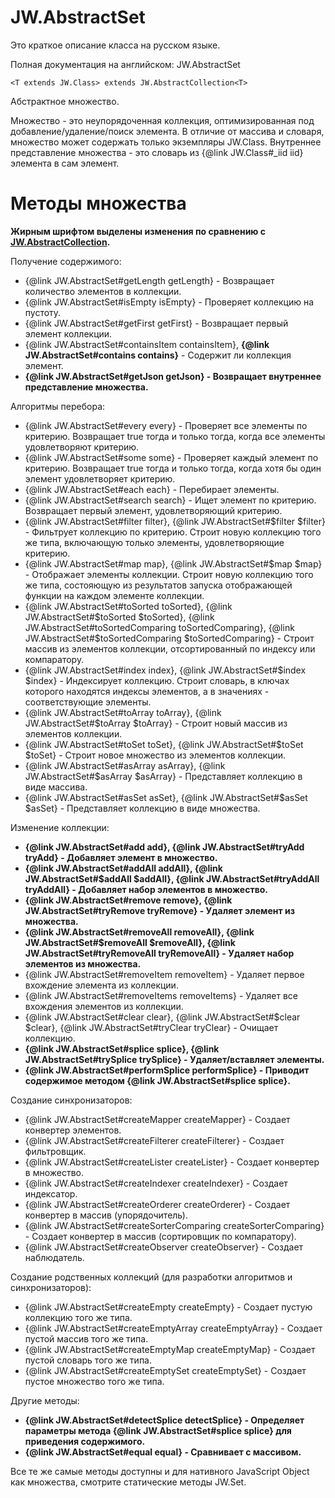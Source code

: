 ﻿# JW.AbstractSet

Это краткое описание класса на русском языке.

Полная документация на английском: JW.AbstractSet

`<T extends JW.Class> extends JW.AbstractCollection<T>`

Абстрактное множество.

Множество - это неупорядоченная коллекция, оптимизированная под добавление/удаление/поиск элемента. В отличие от
массива и словаря, множество может содержать только экземпляры JW.Class. Внутреннее представление множества - это
словарь из {@link JW.Class#_iid iid} элемента в сам элемент.

# Методы множества

**Жирным шрифтом выделены изменения по сравнению с [JW.AbstractCollection](#!/guide/rujwabstractcollection).**

Получение содержимого:

- {@link JW.AbstractSet#getLength getLength} - Возвращает количество элементов в коллекции.
- {@link JW.AbstractSet#isEmpty isEmpty} - Проверяет коллекцию на пустоту.
- {@link JW.AbstractSet#getFirst getFirst} - Возвращает первый элемент коллекции.
- {@link JW.AbstractSet#containsItem containsItem}, **{@link JW.AbstractSet#contains contains}** - Содержит ли коллекция элемент.
- **{@link JW.AbstractSet#getJson getJson} - Возвращает внутреннее представление множества.**

Алгоритмы перебора:

- {@link JW.AbstractSet#every every} - Проверяет все элементы по критерию.
Возвращает true тогда и только тогда, когда все элементы удовлетворяют критерию.
- {@link JW.AbstractSet#some some} - Проверяет каждый элемент по критерию.
Возвращает true тогда и только тогда, когда хотя бы один элемент удовлетворяет критерию.
- {@link JW.AbstractSet#each each} - Перебирает элементы.
- {@link JW.AbstractSet#search search} - Ищет элемент по критерию.
Возвращает первый элемент, удовлетворяющий критерию.
- {@link JW.AbstractSet#filter filter}, {@link JW.AbstractSet#$filter $filter} - Фильтрует коллекцию по критерию.
Строит новую коллекцию того же типа, включающую только элементы, удовлетворяющие критерию.
- {@link JW.AbstractSet#map map}, {@link JW.AbstractSet#$map $map} - Отображает элементы коллекции.
Строит новую коллекцию того же типа, состояющую из результатов запуска отображающей функции на каждом элементе
коллекции.
- {@link JW.AbstractSet#toSorted toSorted}, {@link JW.AbstractSet#$toSorted $toSorted}, {@link JW.AbstractSet#toSortedComparing toSortedComparing}, {@link JW.AbstractSet#$toSortedComparing $toSortedComparing} -
Строит массив из элементов коллекции, отсортированный по индексу
или компаратору.
- {@link JW.AbstractSet#index index}, {@link JW.AbstractSet#$index $index} - Индексирует коллекцию.
Строит словарь, в ключах которого находятся индексы элементов, а в значениях - соответствующие элементы.
- {@link JW.AbstractSet#toArray toArray}, {@link JW.AbstractSet#$toArray $toArray} - Строит новый массив из элементов коллекции.
- {@link JW.AbstractSet#toSet toSet}, {@link JW.AbstractSet#$toSet $toSet} - Строит новое множество из элементов коллекции.
- {@link JW.AbstractSet#asArray asArray}, {@link JW.AbstractSet#$asArray $asArray} - Представляет коллекцию в виде массива.
- {@link JW.AbstractSet#asSet asSet}, {@link JW.AbstractSet#$asSet $asSet} - Представляет коллекцию в виде множества.

Изменение коллекции:

- **{@link JW.AbstractSet#add add}, {@link JW.AbstractSet#tryAdd tryAdd} - Добавляет элемент в множество.**
- **{@link JW.AbstractSet#addAll addAll}, {@link JW.AbstractSet#$addAll $addAll}, {@link JW.AbstractSet#tryAddAll tryAddAll} - Добавляет набор элементов в множество.**
- **{@link JW.AbstractSet#remove remove}, {@link JW.AbstractSet#tryRemove tryRemove} - Удаляет элемент из множества.**
- **{@link JW.AbstractSet#removeAll removeAll}, {@link JW.AbstractSet#$removeAll $removeAll}, {@link JW.AbstractSet#tryRemoveAll tryRemoveAll} - Удаляет набор элементов из множества.**
- {@link JW.AbstractSet#removeItem removeItem} - Удаляет первое вхождение элемента из коллекции.
- {@link JW.AbstractSet#removeItems removeItems} - Удаляет все вхождения элементов из коллекции.
- {@link JW.AbstractSet#clear clear}, {@link JW.AbstractSet#$clear $clear}, {@link JW.AbstractSet#tryClear tryClear} - Очищает коллекцию.
- **{@link JW.AbstractSet#splice splice}, {@link JW.AbstractSet#trySplice trySplice} - Удаляет/вставляет элементы.**
- **{@link JW.AbstractSet#performSplice performSplice} - Приводит содержимое методом {@link JW.AbstractSet#splice splice}.**

Создание синхронизаторов:

- {@link JW.AbstractSet#createMapper createMapper} - Создает конвертер элементов.
- {@link JW.AbstractSet#createFilterer createFilterer} - Создает фильтровщик.
- {@link JW.AbstractSet#createLister createLister} - Создает конвертер в множество.
- {@link JW.AbstractSet#createIndexer createIndexer} - Создает индексатор.
- {@link JW.AbstractSet#createOrderer createOrderer} - Создает конвертер в массив (упорядочитель).
- {@link JW.AbstractSet#createSorterComparing createSorterComparing} - Создает конвертер в массив (сортировщик по компаратору).
- {@link JW.AbstractSet#createObserver createObserver} - Создает наблюдатель.

Создание родственных коллекций (для разработки алгоритмов и синхронизаторов):

- {@link JW.AbstractSet#createEmpty createEmpty} - Создает пустую коллекцию того же типа.
- {@link JW.AbstractSet#createEmptyArray createEmptyArray} - Создает пустой массив того же типа.
- {@link JW.AbstractSet#createEmptyMap createEmptyMap} - Создает пустой словарь того же типа.
- {@link JW.AbstractSet#createEmptySet createEmptySet} - Создает пустое множество того же типа.

Другие методы:

- **{@link JW.AbstractSet#detectSplice detectSplice} - Определяет параметры метода {@link JW.AbstractSet#splice splice} для приведения содержимого.**
- **{@link JW.AbstractSet#equal equal} - Сравнивает с массивом.**

Все те же самые методы доступны и для нативного JavaScript Object как множества, смотрите статические методы JW.Set.
